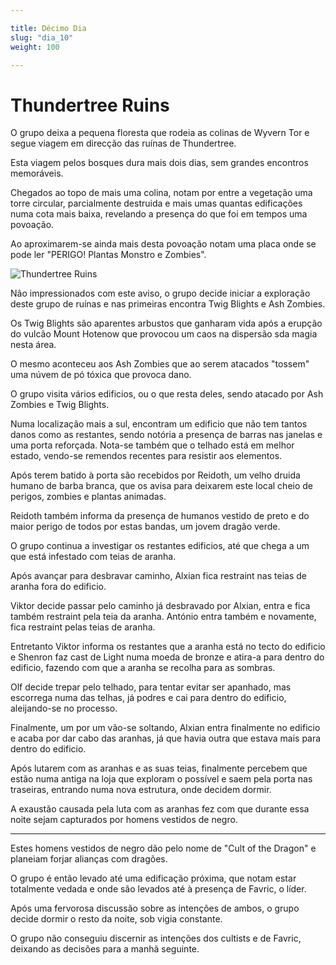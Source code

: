 ```yaml
---

title: Décimo Dia
slug: "dia_10"
weight: 100

---
```


# Thundertree Ruins

O grupo deixa a pequena floresta que rodeia as colinas de Wyvern Tor e segue viagem em direcção das ruínas de Thundertree.

Esta viagem pelos bosques dura mais dois dias, sem grandes encontros memoráveis.

Chegados ao topo de mais uma colina, notam por entre a vegetação uma torre circular, parcialmente destruida e mais umas quantas edificações numa cota mais baixa, revelando a presença do que foi em tempos uma povoação.

Ao aproximarem-se ainda mais desta povoação notam uma placa onde se pode ler "PERIGO! Plantas Monstro e Zombies".

![Thundertree Ruins](/images/ThunderTree.jpg)

Não impressionados com este aviso, o grupo decide iniciar a exploração deste grupo de ruínas e nas primeiras encontra Twig Blights e Ash Zombies.

Os Twig Blights são aparentes arbustos que ganharam vida após a erupção do vulcão Mount Hotenow que provocou um caos na dispersão sda magia nesta área. 

O mesmo aconteceu aos Ash Zombies que ao serem atacados "tossem" uma núvem de pó tóxica que provoca dano.

O grupo visita vários edificios, ou o que resta deles, sendo atacado por Ash Zombies e Twig Blights.

Numa localização mais a sul, encontram um edificio que não tem tantos danos como as restantes, sendo notória a presença de barras nas janelas e uma porta reforçada. Nota-se também que o telhado está em melhor estado, vendo-se remendos recentes para resistir aos elementos.

Após terem batido à porta são recebidos por Reidoth, um velho druida humano de barba branca, que os avisa para deixarem este local cheio de perigos, zombies e plantas animadas.

Reidoth também informa da presença de humanos vestido de preto e do maior perigo de todos por estas bandas, um jovem dragão verde.

O grupo continua a investigar os restantes edificios, até que chega a um que está infestado com teias de aranha. 

Após avançar para desbravar caminho, Alxian fica restraint nas teias de aranha fora do edificio.

Viktor decide passar pelo caminho já desbravado por Alxian, entra e fica também restraint pela teia da aranha.
António entra também e novamente, fica restraint pelas teias de aranha.

Entretanto Viktor informa os restantes que a aranha está no tecto do edificio e Shenron faz cast de Light numa moeda de bronze e atira-a para dentro do edificio, fazendo com que a aranha se recolha para as sombras.

Olf decide trepar pelo telhado, para tentar evitar ser apanhado, mas escorrega numa das telhas, já podres e cai para dentro do edificio, aleijando-se no processo.

Finalmente, um por um vão-se soltando, Alxian entra finalmente no edificio e acaba por dar cabo das aranhas, já que havia outra que estava mais para dentro do edificio.

Após lutarem com as aranhas e as suas teias, finalmente percebem que estão numa antiga na loja que exploram o possível e saem pela porta nas traseiras, entrando numa nova estrutura, onde decidem dormir.

A exaustão causada pela luta com as aranhas fez com que durante essa noite sejam capturados por homens vestidos de negro.

---

Estes homens vestidos de negro dão pelo nome de "Cult of the Dragon" e planeiam forjar alianças com dragões.

O grupo é então levado até uma edificação próxima, que notam estar totalmente vedada e onde são levados até à presença de Favric, o líder.

Após uma fervorosa discussão sobre as intenções de ambos, o grupo decide dormir o resto da noite, sob vigia constante.

O grupo não conseguiu discernir as intenções dos cultists e de Favric, deixando as decisões para a manhã seguinte.

